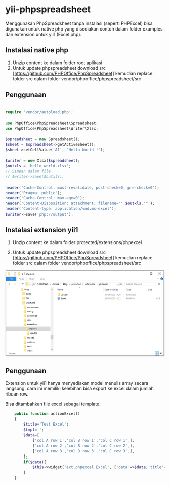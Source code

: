 yii-phpspreadsheet
============

Menggunakan PhpSpreadsheet tanpa instalasi (seperti PHPExcel) bisa digunakan untuk native php yang disediakan contoh dalam folder examples dan extension untuk yii1 (Excel.php).


## Instalasi native php

1. Unzip content ke dalam folder root aplikasi
2. Untuk update phpspreadsheet download src [https://github.com/PHPOffice/PhpSpreadsheet] kemudian replace folder src dalam folder vendor/phpoffice/phpspreadsheet/src 

## Penggunaan

```php

require 'vendor/autoload.php';

use PhpOffice\PhpSpreadsheet\Spreadsheet;
use PhpOffice\PhpSpreadsheet\Writer\Xlsx;

$spreadsheet = new Spreadsheet();
$sheet = $spreadsheet->getActiveSheet();
$sheet->setCellValue('A1', 'Hello World !');

$writer = new Xlsx($spreadsheet);
$outxls = 'hello world.xlsx';
// Simpan dalam file
// $writer->save($outxls);

header('Cache-Control: must-revalidate, post-check=0, pre-check=0');
header('Pragma: public');
header('Cache-Control: max-age=0');
header('Content-Disposition: attachment; filename="'.$outxls.'"');
header('Content-type: application/vnd.ms-excel');
$writer->save('php://output');
```


## Instalasi extension yii1

1. Unzip content ke dalam folder protected/extensions/phpexcel

2. Untuk update phpspreadsheet download src [https://github.com/PHPOffice/PhpSpreadsheet] kemudian replace folder src dalam folder vendor/phpoffice/phpspreadsheet/src 

<a href="https://raw.githubusercontent.com/reviannizar/yii1-phpspreadsheed/master/img/folder.PNG" target="_blank">
<img src="https://raw.githubusercontent.com/reviannizar/yii1-phpspreadsheed/master/img/folder.PNG" />
</a>

## Penggunaan

Extension untuk yii1 hanya menyediakan model menulis array secara langsung, cara ini memiliki kelebihan bisa export ke excel dalam jumlah ribuan row.

Bisa ditambahkan file excel sebagai template.

```php
	public function actionExcel()
	{
		$title='Test Excel';
		$tmpl='';
		$data=[
			['col A row 1','col B row 1','col C row 1',],
			['col A row 2','col B row 2','col C row 2',],
			['col A row 3','col B row 3','col C row 3',],
		];
		if($data){
			$this->widget('ext.phpexcel.Excel', ['data'=>$data,'title'=>"$title",'tempPath'=>file_exists($tmpl)?$tmpl:'']);
		}
	}

```
